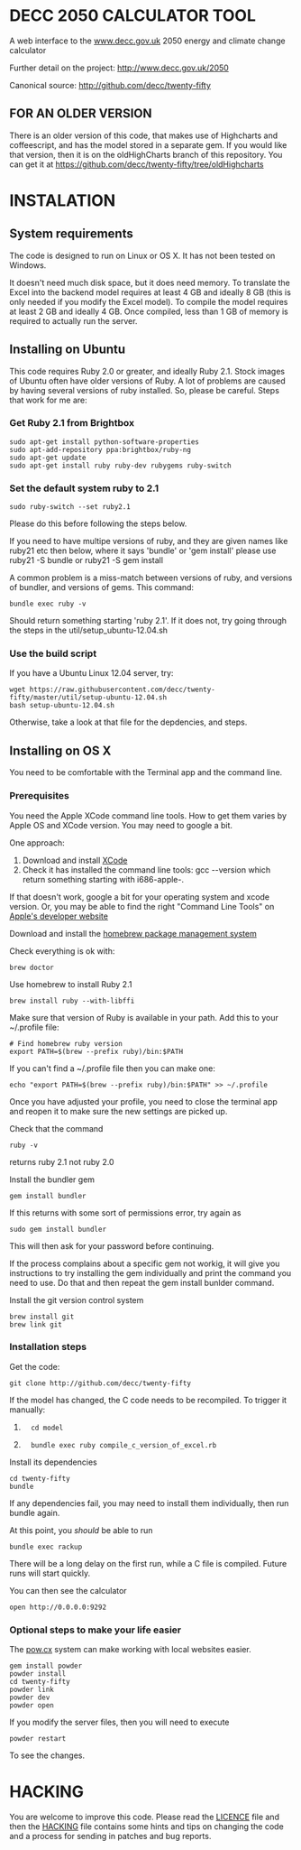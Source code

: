 # DECC 2050 CALCULATOR TOOL

A web interface to the www.decc.gov.uk 2050 energy and climate change calculator

Further detail on the project:
http://www.decc.gov.uk/2050

Canonical source:
http://github.com/decc/twenty-fifty

## FOR AN OLDER VERSION

There is an older version of this code, that makes use of Highcharts and coffeescript, and has the model stored in a separate gem. If you would like that version, then it is on the oldHighCharts branch of this repository. You can get it at https://github.com/decc/twenty-fifty/tree/oldHighcharts

# INSTALATION

## System requirements

The code is designed to run on Linux or OS X. It has not been tested on Windows.

It doesn't need much disk space, but it does need memory. To translate the Excel into the backend model requires at least 4 GB and ideally 8 GB (this is only needed if you modify the Excel model). To compile the model requires at least 2 GB and ideally 4 GB. Once compiled, less than 1 GB of memory is required to actually run the server.

## Installing on Ubuntu

This code requires Ruby 2.0 or greater, and ideally Ruby 2.1. Stock images of Ubuntu often have older versions of Ruby. A lot of problems are caused by having several versions of ruby installed. So, please be careful. Steps that work for me are:

### Get Ruby 2.1 from Brightbox

    sudo apt-get install python-software-properties
    sudo apt-add-repository ppa:brightbox/ruby-ng
    sudo apt-get update
    sudo apt-get install ruby ruby-dev rubygems ruby-switch

### Set the default system ruby to 2.1

    sudo ruby-switch --set ruby2.1

Please do this before following the steps below.

If you need to have multipe versions of ruby, and they are given names like ruby21 etc then below, where it says 'bundle' or 'gem install' please use ruby21 -S bundle or ruby21 -S gem install 

A common problem is a miss-match between versions of ruby, and versions of bundler, and versions of gems. This command:

    bundle exec ruby -v

Should return something starting 'ruby 2.1'. If it does not, try going through the steps in the util/setup_ubuntu-12.04.sh 

### Use the build script

If you have a Ubuntu Linux 12.04 server, try:

    wget https://raw.githubusercontent.com/decc/twenty-fifty/master/util/setup-ubuntu-12.04.sh 
    bash setup-ubuntu-12.04.sh

Otherwise, take a look at that file for the depdencies, and steps.

## Installing on OS X

You need to be comfortable with the Terminal app and the command line.

### Prerequisites

You need the Apple XCode command line tools. How to get them varies by Apple OS and XCode version. You may need to google a bit.

One approach:

1. Download and install [XCode](https://developer.apple.com/xcode/downloads/)
2. Check it has installed the command line tools: gcc --version which  return something starting with i686-apple-. 

If that doesn't work, google a bit for your operating system and xcode version. Or, you may be able to find the right "Command Line Tools" on [Apple's developer website](https://developer.apple.com/downloads/index.action)

Download and install the [homebrew package management system](http://brew.sh)

Check everything is ok with:

    brew doctor

Use homebrew to install Ruby 2.1

    brew install ruby --with-libffi

Make sure that version of Ruby is available in your path. Add this to your ~/.profile file:

    # Find homebrew ruby version
    export PATH=$(brew --prefix ruby)/bin:$PATH

If you can't find a ~/.profile file then you can make one:

    echo "export PATH=$(brew --prefix ruby)/bin:$PATH" >> ~/.profile

Once you have adjusted your profile, you need to close the terminal app and reopen it to make sure the new settings are picked up.
    
Check that the command 

    ruby -v 

returns ruby 2.1 not ruby 2.0

Install the bundler gem

    gem install bundler

If this returns with some sort of permissions error, try again as

    sudo gem install bundler

This will then ask for your password before continuing.

If the process complains about a specific gem not workig, it will give you instructions
to try installing the gem individually and print the command you need to use. Do that
and then repeat the gem install bunlder command. 


Install the git version control system
    
    brew install git
    brew link git

### Installation steps

Get the code:

    git clone http://github.com/decc/twenty-fifty

If the model has changed, the C code needs to be recompiled. To trigger it manually:
 
1.       cd model
2.       bundle exec ruby compile_c_version_of_excel.rb


Install its dependencies

    cd twenty-fifty
    bundle 

If any dependencies fail, you may need to install them individually, then run bundle again.


At this point, you _should_ be able to run

    bundle exec rackup

There will be a long delay on the first run, while a C file is compiled. Future runs will start quickly.

You can then see the calculator

    open http://0.0.0.0:9292

### Optional steps to make your life easier

The [pow.cx](http://pow.cx) system can make working with local websites easier.

    gem install powder
    powder install
    cd twenty-fifty
    powder link
    powder dev
    powder open

If you modify the server files, then you will need to execute

    powder restart

To see the changes.

# HACKING

You are welcome to improve this code. Please read the [LICENCE](./LICENCE) file and then the [HACKING](./HACKING.md) file contains some hints and tips on changing the code and a process for sending in patches and bug reports.
